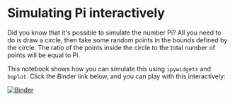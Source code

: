 # Simulating Pi interactively

Did you know that it's possible to simulate the number Pi? All you need to do
is draw a circle, then take some random points in the bounds defined by the
circle. The ratio of the points inside the circle to the total number of
points will be equal to Pi.

This notebook shows how you can simulate this using `ipywidgets` and `bqplot`.
Click the Binder link below, and you can play with this interactively:

[![Binder](https://mybinder.org/badge.svg)](https://mybinder.org/v2/gh/choldgraf/pisim/master?urlpath=apps%2Fsimulate_pi.ipynb)
